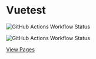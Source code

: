 # Vuetest

![GitHub Actions Workflow Status](https://img.shields.io/github/actions/workflow/status/madelk/vue/ci.yml?style=for-the-badge&logo=Vue.js&label=CI)


![GitHub Actions Workflow Status](https://img.shields.io/github/actions/workflow/status/madelk/vue/deploy.yml?style=for-the-badge&logo=Vue.js&label=Deploy)

[View Pages](https://madelk.github.io/vue/)

